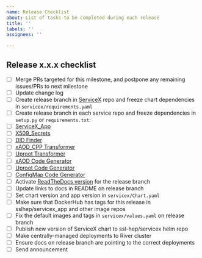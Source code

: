 ```yaml
---
name: Release Checklist
about: List of tasks to be completed during each release
title: ''
labels: ''
assignees: ''

---
```


## Release x.x.x checklist
* [ ]  Merge PRs targeted for this milestone, and postpone any remaining issues/PRs to next milestone
* [ ]  Update change log
* [ ]  Create release branch in [ServiceX](https://github.com/ssl-hep/ServiceX) repo and freeze chart dependencies in `servicex/requirements.yaml`
* [ ]  Create release branch in each service repo and freeze dependencies in `setup.py` or `requirements.txt`:
  * [ ] [ServiceX_App](https://github.com/ssl-hep/ServiceX_App)
  * [ ] [X509_Secrets](https://github.com/ssl-hep/X509_Secrets)
  * [ ] [DID Finder](https://github.com/ssl-hep/ServiceX-DID-finder)
  * [ ] [xAOD_CPP Transformer](https://github.com/ssl-hep/ServiceX_xAOD_CPP_transformer)
  * [ ] [Uproot Transformer](https://github.com/ssl-hep/ServiceX_Uproot_Transformer)
  * [ ] [xAOD Code Generator](https://github.com/ssl-hep/ServiceX_Code_Generator_FuncADL_xAOD)
  * [ ] [Uproot Code Generator](https://github.com/ssl-hep/ServiceX_Code_Generator_FuncADL_uproot)
  * [ ] [ConfigMap Code Generator](https://github.com/ssl-hep/ServiceX_Code_Generator_Config_File)
* [ ]  Activate [ReadTheDocs version](https://readthedocs.org/projects/servicex/versions/) for the release branch
* [ ]  Update links to docs in README on release branch
* [ ]  Set chart version and app version in `servicex/Chart.yaml`
* [ ]  Make sure that DockerHub has tags for this release in sslhep/servicex_app and other image repos
* [ ]  Fix the default images and tags in `servicex/values.yaml` on release branch
* [ ]  Publish new version of ServiceX chart to ssl-hep/servicex helm repo
* [ ]  Make centrally-managed deployments to River cluster
* [ ]  Ensure docs on release branch are pointing to the correct deployments
* [ ]  Send announcement
